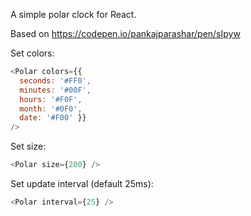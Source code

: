A simple polar clock for React.

Based on https://codepen.io/pankajparashar/pen/sIpyw

Set colors:
```javascript
<Polar colors={{
  seconds: '#FF0',
  minutes: '#00F',
  hours: '#F0F',
  month: '#0F0',
  date: '#F00' }} 
/>
```

Set size:
```javascript
<Polar size={200} />
```

Set update interval (default 25ms):
```javascript
<Polar interval={25} />
```